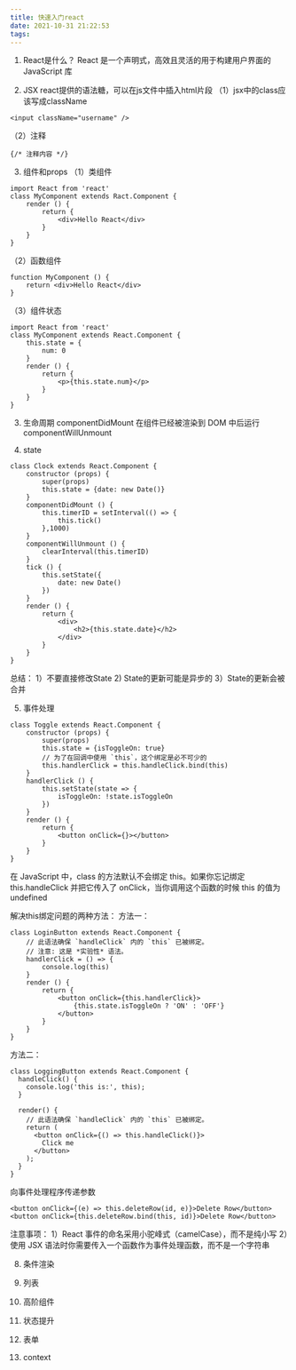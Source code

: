 ```yaml
---
title: 快速入门react
date: 2021-10-31 21:22:53
tags:
---
```

1. React是什么？
React 是一个声明式，高效且灵活的用于构建用户界面的 JavaScript 库

2. JSX
react提供的语法糖，可以在js文件中插入html片段
（1）jsx中的class应该写成className
```
<input className="username" />
```

（2）注释
```
{/* 注释内容 */}
```

3. 组件和props
（1）类组件
```
import React from 'react'
class MyComponent extends Ract.Component {
    render () {
        return {
            <div>Hello React</div>
        }
    }
}
```

（2）函数组件
```
function MyComponent () {
    return <div>Hello React</div>
}
```

（3）组件状态
```
import React from 'react'
class MyComponent extends React.Component {
    this.state = {
        num: 0
    }
    render () {
        return {
            <p>{this.state.num}</p>
        }
    }
}
```

3. 生命周期
componentDidMount   在组件已经被渲染到 DOM 中后运行
componentWillUnmount

4. state
```
class Clock extends React.Component {
    constructor (props) {
        super(props)
        this.state = {date: new Date()}
    }
    componentDidMount () {
        this.timerID = setInterval(() => {
            this.tick()
        },1000)
    }
    componentWillUnmount () {
        clearInterval(this.timerID)
    }
    tick () {
        this.setState({
            date: new Date()
        })
    }
    render () {
        return {
            <div>
                <h2>{this.state.date}</h2>
            </div>
        }
    }
}
```
总结：
1）不要直接修改State
2) State的更新可能是异步的
3）State的更新会被合并

5. 事件处理
```
class Toggle extends React.Component {
    constructor (props) {
        super(props)
        this.state = {isToggleOn: true}
        // 为了在回调中使用 `this`，这个绑定是必不可少的
        this.handlerClick = this.handleClick.bind(this)
    }
    handlerClick () {
        this.setState(state => {
            isToggleOn: !state.isToggleOn
        })
    }
    render () {
        return {
            <button onClick={}></button>
        }
    }
}
```
在 JavaScript 中，class 的方法默认不会绑定 this。如果你忘记绑定 this.handleClick 并把它传入了 onClick，当你调用这个函数的时候 this 的值为 undefined

解决this绑定问题的两种方法：
方法一：
```
class LoginButton extends React.Component {
    // 此语法确保 `handleClick` 内的 `this` 已被绑定。
    // 注意: 这是 *实验性* 语法。
    handlerClick = () => {
        console.log(this)
    }
    render () {
        return {
            <button onClick={this.handlerClick}>
                {this.state.isToggleOn ? 'ON' : 'OFF'}
            </button>
        }
    }
}
```
方法二：
```
class LoggingButton extends React.Component {
  handleClick() {
    console.log('this is:', this);
  }

  render() {
    // 此语法确保 `handleClick` 内的 `this` 已被绑定。
    return (
      <button onClick={() => this.handleClick()}>
        Click me
      </button>
    );
  }
}
```

向事件处理程序传递参数
```
<button onClick={(e) => this.deleteRow(id, e)}>Delete Row</button>
<button onClick={this.deleteRow.bind(this, id)}>Delete Row</button>
```

注意事项：
1）React 事件的命名采用小驼峰式（camelCase），而不是纯小写
2）使用 JSX 语法时你需要传入一个函数作为事件处理函数，而不是一个字符串

8. 条件渲染

9. 列表

10. 高阶组件

11. 状态提升

12. 表单

13. context

